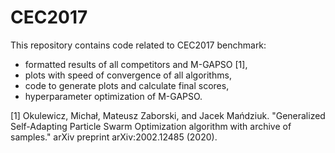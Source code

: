 # CEC2017
This repository contains code related to CEC2017 benchmark:
* formatted results of all competitors and M-GAPSO [1],
* plots with speed of convergence of all algorithms,
* code to generate plots and calculate final scores,
* hyperparameter optimization of M-GAPSO.

[1] Okulewicz, Michał, Mateusz Zaborski, and Jacek Mańdziuk. "Generalized Self-Adapting Particle Swarm Optimization algorithm with archive of samples." arXiv preprint arXiv:2002.12485 (2020).

